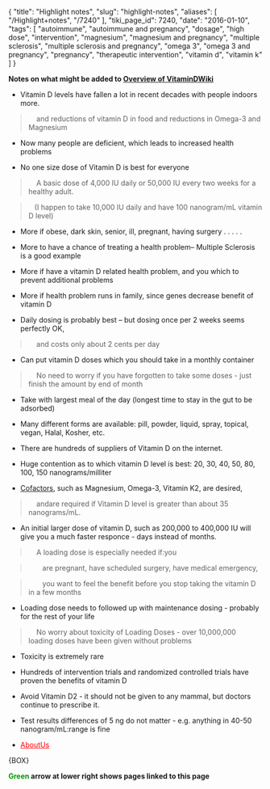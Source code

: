 {
    "title": "Highlight notes",
    "slug": "highlight-notes",
    "aliases": [
        "/Highlight+notes",
        "/7240"
    ],
    "tiki_page_id": 7240,
    "date": "2016-01-10",
    "tags": [
        "autoimmune",
        "autoimmune and pregnancy",
        "dosage",
        "high dose",
        "intervention",
        "magnesium",
        "magnesium and pregnancy",
        "multiple sclerosis",
        "multiple sclerosis and pregnancy",
        "omega 3",
        "omega 3 and pregnancy",
        "pregnancy",
        "therapeutic intervention",
        "vitamin d",
        "vitamin k"
    ]
}


<!-- ~tc~ start ~/tc~ -->

 **Notes on what might be added to [Overview of VitaminDWiki](/posts/overview-of-vitamindwiki)** 

* Vitamin D levels have fallen a lot in recent decades with people indoors more.

> &nbsp; &nbsp; and reductions of vitamin D in food and reductions in Omega-3 and Magnesium

* Now many people are deficient, which leads to increased health problems

* No one size dose of Vitamin D is best for everyone

> &nbsp; &nbsp; A basic dose of 4,000 IU daily or 50,000 IU every two weeks for a healthy adult.

> &nbsp; &nbsp;(I happen to take 10,000 IU daily and have 100 nanogram/mL vitamin D level)

* More if obese, dark skin, senior, ill, pregnant, having surgery  . . . . . 

* More to have a chance of treating a health problem– Multiple Sclerosis is a good example

* More if have a vitamin D related health problem, and you which to prevent additional problems

* More if health problem runs in family, since genes decrease benefit of vitamin D

* Daily dosing is probably best – but dosing once per 2 weeks seems perfectly OK, 

> &nbsp; &nbsp; and costs only about 2 cents per day

* Can put vitamin D doses which you should take in a monthly container 

> &nbsp; &nbsp; No need to worry if you have forgotten to take some doses - just finish the amount by end of month

* Take with largest meal of the day (longest time to stay in the gut to be adsorbed)

* Many different forms are available: pill, powder, liquid, spray, topical, vegan, Halal, Kosher, etc.

* There are hundreds of suppliers of Vitamin D on the internet.

* Huge contention as to which vitamin D level is best: 20, 30, 40, 50, 80, 100, 150 nanograms/milliter

* [Cofactors](/posts/vitamin-d-cofactors-in-a-nutshell), such as  Magnesium, Omega-3, Vitamin K2, are desired, 

> &nbsp; &nbsp; andare  required if Vitamin D level is greater than about 35 nanograms/mL. 

* An initial larger dose of vitamin D, such as 200,000 to 400,000 IU will give you a much faster responce - days instead of months.

> &nbsp; &nbsp; A loading dose is especially needed if:you

> &nbsp; &nbsp; &nbsp; &nbsp;are pregnant, have scheduled surgery, have medical emergency, 

> &nbsp; &nbsp; &nbsp; &nbsp;you want to feel the benefit  before you stop taking the  vitamin D in a few months

* Loading dose  needs to followed up with maintenance dosing - probably for the rest of your life

> &nbsp; &nbsp; No worry about toxicity of Loading Doses - over 10,000,000 loading doses have been given without problems

* Toxicity is extremely rare 

* Hundreds of intervention trials and randomized controlled trials have proven the benefits of vitamin D

* Avoid Vitamin D2 - it should not be given to any mammal, but doctors continue to prescribe it.

* Test results  differences of 5 ng do not matter - e.g. anything in 40-50 nanogram/mL:range is fine

* <a href="/posts/aboutus" style="color: red; text-decoration: underline;" title="This post/category does not exist yet: AboutUs">AboutUs</a>

{BOX}

<!-- ~tc~ end ~/tc~ -->

 **<span style="color:#090;">Green</span> arrow at lower right shows pages linked to this page**